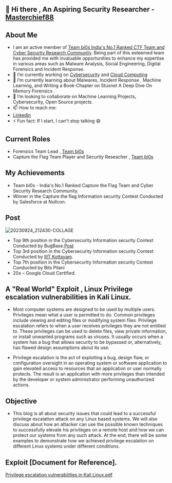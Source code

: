 ## 👋 Hi there , An Aspiring Security Researcher - [Masterchief88](https://bi0s.in/members)

## About Me
- I am an active member of [Team bi0s  India's No.1 Ranked CTF Team and Cyber Security Research Community](https://bi0s.in/). Being part of this esteemed team has provided me with invaluable opportunities to enhance my expertise in various areas such as Malware Analysis, Social Engineering, Digital Forensics and Incident Response.
- 🔭  I’m currently working on [Cybersecurity](https://bi0sblr.in/) and [Cloud Computing](https://cloud.google.com/)
- 🌱 I’m currently learning about Malwares, Incident Response , Machine Learning, and Writing a Book-Chapter on Stuxnet A Deep Dive On Memory Forensics .
- 👯 I’m looking to collaborate on Machine Learning Projects, Cybersecurity, Open Source projects.
- 📫 How to reach me:
- [Linkedin](https://www.linkedin.com/in/kandiabhishek08/)
- ⚡ Fun fact: If I start, I can't stop talking 😄

## Current Roles  
- Forensics Team Lead , [Team bi0s](https://bi0s.in/)
- Capture the Flag Team Player and Security Reseacher , [Team bi0s](https://bi0s.in/)

<!---
AbhishekKandi83/AbhishekKandi83 is a ✨ special ✨ repository because its `README.md` (this file) appears on your GitHub profile.
You can click the Preview link to take a look at your changes.
--->

## My Achievements
- Team bi0s - India's No.1 Ranked Capture the Flag Team and Cyber Security Research Community.
- Winner in the Capture the flag Information security Contest Conducted by Salesforce at Nullcon.
## Post 
![20230924_212430-COLLAGE](https://github.com/AbhishekKandi83/AbhishekKandi83/assets/140315150/b32e3f6b-75c7-40c8-9d40-fc29f8608f28)

- Top 9th position in the Cybersecurity Information security Contest Conducted by BugBase.[Post](https://www.linkedin.com/in/kandiabhishek08/overlay/1635532926828/single-media-viewer/?profileId=ACoAADYCkX4BdrCHHpRfQwo73mqwkFULzXsO7v0)
- Top 3rd position in the Cybersecurity Information security Contest Conducted by [IIIT Kottayam](https://www.iiitkottayam.ac.in/#!/home).
- Top 7th position in the Cybersecurity Information security Contest Conducted by Bits Pilani
- 20x – Google Cloud Certified. 

## A "Real World" Exploit , Linux Privilege escalation vulnerabilities in Kali Linux.
- Most computer systems are designed to be used by multiple users. Privileges mean what a user is permitted to do. Common privileges include viewing and editing files or modifying system files. Privilege escalation refers to when a user receives privileges they are not entitled to. These privileges can be used to delete files, view private information, or install unwanted programs such as viruses. It usually occurs when a system has a bug that allows security to be bypassed or, alternatively, has flawed design assumptions about its use.

- Privilege escalation is the act of exploiting a bug, design flaw, or configuration oversight in an operating system or software application to gain elevated access to resources that an application or user normally protects. The result is an application with more privileges than intended by the developer or system administrator performing unauthorized actions.

## Objective
- This blog is all about security issues that could lead to a successful privilege escalation attack on any Linux based systems. We will also discuss about how an attacker can use the possible known techniques to successfully elevate his privileges on a remote host and how we can protect our systems from any such attack. At the end, there will be some examples to demonstrate how we achieved privilege escalation on different Linux systems under different conditions.
## Exploit [Document for Reference].
[Privilege escalation vulnerabilities in Kali Linux.pdf](https://github.com/AbhishekKandi83/AbhishekKandi83/files/13808166/Privilege.escalation.vulnerabilities.in.Kali.Linux.pdf)



